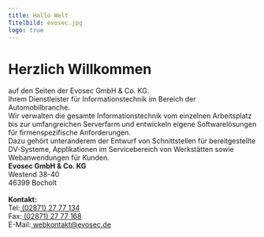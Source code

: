```yaml
---
title: Hallo Welt
Titelbild: evosec.jpg
logo: true
---
```

<div class="row">
<div class="col-md-6 abstand">
<h1>Herzlich Willkommen</h1>
</div>
</div>

<div class="row">
<div class="col-md-9">

<div class="row">
<div class="col-md-6 abstand">
auf den Seiten der Evosec GmbH & Co. KG.<br> Ihrem Dienstleister für Informationstechnik im Bereich der Automobilbranche.<br>
</div>
<div class="col-md-6 abstand"> 
Wir verwalten die gesamte Informationstechnik vom einzelnen Arbeitsplatz bis zur umfangreichen Serverfarm und entwickeln eigene Softwarelösungen für firmenspezifische Anforderungen.<br>
</div>
</div>
<div class="row">
<div class="col-md-6 abstand"> 
Dazu gehört unteranderem der Entwurf von Schnittstellen für bereitgestellte DV-Systeme, Applikationen im Servicebereich von Werkstätten sowie Webanwendungen für Kunden.<br>
</div>
</div>
</div>

<div class="col-md-3 abstand">
<div class="card bg-light mb-3">
<div class="card-body">
<strong>Evosec GmbH & Co. KG</strong><br>
Westend 38-40<br>
46399 Bocholt<br>
<br>
<strong>Kontakt:</strong><br>
Tel:<a href="tel:(02871) 27 77 134"> (02871) 27 77 134</a><br>
Fax:<a href="fax:(02871) 27 77 168"> (02871) 27 77 168</a><br>
E-Mail:<a href="mailto:webkontakt@evosec.de"> webkontakt@evosec.de</a><br>
</div>
</div>
</div>

